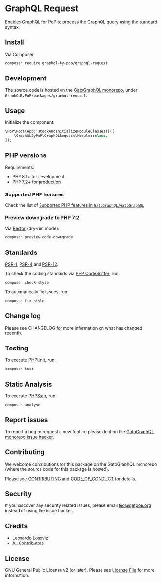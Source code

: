 # GraphQL Request

<!--
[![Build Status][ico-travis]][link-travis]
[![Quality Score][ico-code-quality]][link-code-quality]
[![Software License][ico-license]](LICENSE.md)
[![Latest Version on Packagist][ico-version]][link-packagist]
[![Coverage Status][ico-scrutinizer]][link-scrutinizer]
[![Total Downloads][ico-downloads]][link-downloads]
-->

Enables GraphQL for PoP to process the GraphQL query using the standard syntax

## Install

Via Composer

``` bash
composer require graphql-by-pop/graphql-request
```

## Development

The source code is hosted on the [GatoGraphQL monorepo](https://github.com/GatoGraphQL/GatoGraphQL), under [`GraphQLByPoP/packages/graphql-request`](https://github.com/GatoGraphQL/GatoGraphQL/tree/master/layers/GraphQLByPoP/packages/graphql-request).

## Usage

Initialize the component:

``` php
\PoP\Root\App::stockAndInitializeModuleClasses([([
    \GraphQLByPoP\GraphQLRequest\Module::class,
]);
```

## PHP versions

Requirements:

- PHP 8.1+ for development
- PHP 7.2+ for production

### Supported PHP features

Check the list of [Supported PHP features in `GatoGraphQL/GatoGraphQL`](https://github.com/GatoGraphQL/GatoGraphQL/blob/master/docs/supported-php-features.md)

### Preview downgrade to PHP 7.2

Via [Rector](https://github.com/rectorphp/rector) (dry-run mode):

```bash
composer preview-code-downgrade
```

## Standards

[PSR-1](https://www.php-fig.org/psr/psr-1), [PSR-4](https://www.php-fig.org/psr/psr-4) and [PSR-12](https://www.php-fig.org/psr/psr-12).

To check the coding standards via [PHP CodeSniffer](https://github.com/squizlabs/PHP_CodeSniffer), run:

``` bash
composer check-style
```

To automatically fix issues, run:

``` bash
composer fix-style
```

## Change log

Please see [CHANGELOG](CHANGELOG.md) for more information on what has changed recently.

## Testing

To execute [PHPUnit](https://phpunit.de/), run:

``` bash
composer test
```

## Static Analysis

To execute [PHPStan](https://github.com/phpstan/phpstan), run:

``` bash
composer analyse
```

## Report issues

To report a bug or request a new feature please do it on the [GatoGraphQL monorepo issue tracker](https://github.com/GatoGraphQL/GatoGraphQL/issues).

## Contributing

We welcome contributions for this package on the [GatoGraphQL monorepo](https://github.com/GatoGraphQL/GatoGraphQL) (where the source code for this package is hosted).

Please see [CONTRIBUTING](CONTRIBUTING.md) and [CODE_OF_CONDUCT](CODE_OF_CONDUCT.md) for details.

## Security

If you discover any security related issues, please email leo@getpop.org instead of using the issue tracker.

## Credits

- [Leonardo Losoviz][link-author]
- [All Contributors][link-contributors]

## License

GNU General Public License v2 (or later). Please see [License File](LICENSE.md) for more information.

[ico-version]: https://img.shields.io/packagist/v/graphql-by-pop/graphql-request.svg?style=flat-square
[ico-license]: https://img.shields.io/badge/license-GPLv2-brightgreen.svg?style=flat-square
[ico-travis]: https://img.shields.io/travis/graphql-by-pop/graphql-request/master.svg?style=flat-square
[ico-scrutinizer]: https://img.shields.io/scrutinizer/coverage/g/graphql-by-pop/graphql-request.svg?style=flat-square
[ico-code-quality]: https://img.shields.io/scrutinizer/g/graphql-by-pop/graphql-request.svg?style=flat-square
[ico-downloads]: https://img.shields.io/packagist/dt/graphql-by-pop/graphql-request.svg?style=flat-square

[link-packagist]: https://packagist.org/packages/graphql-by-pop/graphql-request
[link-travis]: https://travis-ci.org/graphql-by-pop/graphql-request
[link-scrutinizer]: https://scrutinizer-ci.com/g/graphql-by-pop/graphql-request/code-structure
[link-code-quality]: https://scrutinizer-ci.com/g/graphql-by-pop/graphql-request
[link-downloads]: https://packagist.org/packages/graphql-by-pop/graphql-request
[link-author]: https://github.com/leoloso
[link-contributors]: ../../../../../../contributors
